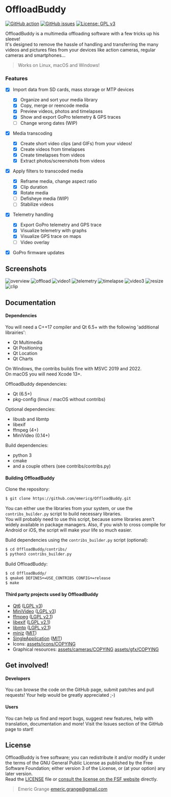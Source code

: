 OffloadBuddy
============

[![GitHub action](https://img.shields.io/github/actions/workflow/status/emericg/OffloadBuddy/builds_desktop.yml?style=flat-square)](https://github.com/emericg/OffloadBuddy/actions)
[![GitHub issues](https://img.shields.io/github/issues/emericg/OffloadBuddy.svg?style=flat-square)](https://github.com/emericg/OffloadBuddy/issues)
[![License: GPL v3](https://img.shields.io/badge/license-GPL%20v3-blue.svg?style=flat-square)](http://www.gnu.org/licenses/gpl-3.0)

OffloadBuddy is a multimedia offloading software with a few tricks up his sleeve!  
It's designed to remove the hassle of handling and transferring the many videos and pictures files from your devices like action cameras, regular cameras and smartphones...  

> Works on Linux, macOS and Windows!

### Features

- [x] Import data from SD cards, mass storage or MTP devices
  - [x] Organize and sort your media library
  - [x] Copy, merge or reencode media
  - [x] Preview videos, photos and timelapses
  - [x] Show and export GoPro telemetry & GPS traces
  - [ ] Change wrong dates (WIP)
- [x] Media transcoding
  - [x] Create short video clips (and GIFs) from your videos!
  - [x] Create videos from timelapses
  - [x] Create timelapses from videos
  - [x] Extract photos/screenshots from videos
- [x] Apply filters to transcoded media
  - [x] Reframe media, change aspect ratio
  - [x] Clip duration
  - [x] Rotate media
  - [ ] Defisheye media (WIP)
  - [ ] Stabilize videos
- [x] Telemetry handling
  - [x] Export GoPro telemetry and GPS trace
  - [x] Visualize telemetry with graphs
  - [x] Visualize GPS trace on maps
  - [ ] Video overlay
- [X] GoPro firmware updates


## Screenshots

![overview](https://i.imgur.com/4CAhcYb.jpg)
![offload](https://i.imgur.com/9g9Shls.jpg)
![video1](https://i.imgur.com/9IN5NDZ.jpg)
![telemetry](https://i.imgur.com/RN2OPy0.jpg)
![timelapse](https://i.imgur.com/Pt4rz2H.jpg)
![video3](https://i.imgur.com/4avHEnI.jpg)
![resize](https://i.imgur.com/HCs2vKH.jpg)
![clip](https://i.imgur.com/0euEyaN.jpg)


## Documentation

#### Dependencies

You will need a C++17 compiler and Qt 6.5+ with the following 'additional librairies':  
- Qt Multimedia
- Qt Positioning
- Qt Location
- Qt Charts

On Windows, the contribs builds fine with MSVC 2019 and 2022.  
On macOS you will need Xcode 13+.  

OffloadBuddy dependencies:
- Qt (6.5+)  
- pkg-config (linux / macOS without contribs)  

Optional dependencies:
- libusb and libmtp  
- libexif  
- ffmpeg (4+)  
- MiniVideo (0.14+)  

Build dependencies:
- python 3  
- cmake  
- and a couple others (see contribs/contribs.py)  

#### Building OffloadBuddy

Clone the repository:

```bash
$ git clone https://github.com/emericg/OffloadBuddy.git
```

You can either use the libraries from your system, or use the `contribs_builder.py` script to build necessary libraries.  
You will probably need to use this script, because some libraries aren't widely available in package managers. Also, if you wish to cross compile for Android or iOS, the script will make your life so much easier.  

Build dependencies using the `contribs_builder.py` script (optional):

```bash
$ cd OffloadBuddy/contribs/
$ python3 contribs_builder.py
```

Build OffloadBuddy:

```bash
$ cd OffloadBuddy/
$ qmake6 DEFINES+=USE_CONTRIBS CONFIG+=release
$ make
```

#### Third party projects used by OffloadBuddy

* [Qt6](https://www.qt.io) ([LGPL v3](https://www.gnu.org/licenses/lgpl-3.0.txt))
* [MiniVideo](https://github.com/emericg/MiniVideo) ([LGPL v3](https://www.gnu.org/licenses/lgpl-3.0.txt))
* [ffmpeg](https://www.ffmpeg.org/) ([LGPL v2.1](https://www.gnu.org/licenses/lgpl-2.1.txt))
* [libexif](https://github.com/libexif/) ([LGPL v2.1](https://www.gnu.org/licenses/lgpl-2.1.txt))
* [libmtp](https://github.com/libmtp/) ([LGPL v2.1](https://www.gnu.org/licenses/lgpl-2.1.txt))
* [miniz](https://github.com/richgel999/miniz/) ([MIT](https://opensource.org/licenses/MIT))
* [SingleApplication](https://github.com/itay-grudev/SingleApplication) ([MIT](https://opensource.org/licenses/MIT))
* Icons: [assets/icons/COPYING](assets/icons/COPYING)
* Graphical resources: [assets/cameras/COPYING](assets/cameras/COPYING) [assets/gfx/COPYING](assets/gfx/COPYING)


## Get involved!

#### Developers

You can browse the code on the GitHub page, submit patches and pull requests! Your help would be greatly appreciated ;-)

#### Users

You can help us find and report bugs, suggest new features, help with translation, documentation and more! Visit the Issues section of the GitHub page to start!


## License

OffloadBuddy is free software; you can redistribute it and/or modify it under the terms of the GNU General Public License as published by the Free Software Foundation; either version 3 of the License, or (at your option) any later version.  
Read the [LICENSE](LICENSE.md) file or [consult the license on the FSF website](https://www.gnu.org/licenses/gpl-3.0.txt) directly.

> Emeric Grange <emeric.grange@gmail.com>
